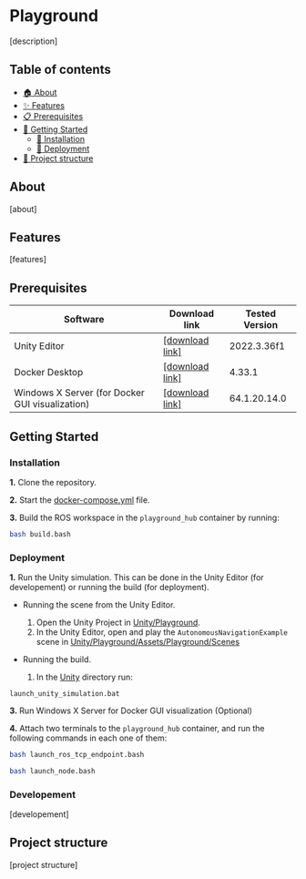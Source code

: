 # Playground

[description]

## Table of contents
- [🏠 About](#about)
- [✨ Features](#features)
- [📋 Prerequisites](#prerequisites)
- [📖 Getting Started](#getting-started)
    - [🔧 Installation](#installation)
    - [🚀 Deployment](#deployment)
- [📁 Project structure](#project-structure)

## About
[about]


## Features
[features]


## Prerequisites

| Software                                        | Download link                                                      | Tested Version |
|-------------------------------------------------|--------------------------------------------------------------------|----------------|
| Unity Editor                                    | [[download link]](https://unity.com/download)                      | 2022.3.36f1    |
| Docker Desktop                                  | [[download link]](https://www.docker.com/products/docker-desktop/) | 4.33.1         |
| Windows X Server (for Docker GUI visualization) | [[download link]](https://sourceforge.net/projects/vcxsrv/)        | 64.1.20.14.0   |


## Getting Started

### Installation

**1.** Clone the repository.

**2.** Start the [docker-compose.yml](./Docker/docker-compose.yml) file.

**3.** Build the ROS workspace in the `playground_hub` container by running:

```bash
bash build.bash
```

### Deployment

**1.** Run the Unity simulation. This can be done in the Unity Editor (for developement) or running the build (for deployment).
    
-  Running the scene from the Unity Editor.
    1. Open the Unity Project in [Unity/Playground](./Unity/Playground/).
    2. In the Unity Editor, open and play the `AutonomousNavigationExample` scene in [Unity/Playground/Assets/Playground/Scenes](./Unity/Playground/Assets/Playground/Scenes)

- Running the build.
    1. In the [Unity](./Unity/) directory run:
```
launch_unity_simulation.bat
```

**3.** Run Windows X Server for Docker GUI visualization (Optional)

**4.** Attach two terminals to the `playground_hub` container, and run the following commands in each one of them:
```bash
bash launch_ros_tcp_endpoint.bash
```
```bash
bash launch_node.bash
```

### Developement

[developement]

## Project structure

[project structure]





